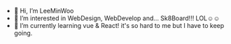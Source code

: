 - 👋 Hi, I’m LeeMinWoo
- 👀 I’m interested in WebDesign, WebDevelop and... Sk8Board!!! LOL☺☺
- 🌱 I’m currently learning vue & React! it's so hard to me but I have to keep going.

<!---
walkingcabbage/walkingcabbage is a ✨ special ✨ repository because its `README.md` (this file) appears on your GitHub profile.
You can click the Preview link to take a look at your changes.
--->
